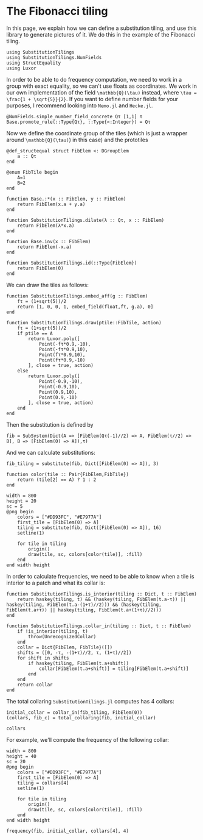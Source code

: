 # The Fibonacci tiling

In this page, we explain how we can define a substitution tiling, and use this library to generate pictures of it.
We do this in the example of the Fibonacci tiling.


```@example 1
using SubstitutionTilings
using SubstitutionTilings.NumFields
using StructEquality
using Luxor
```

In order to be able to do frequency computation,
we need to work in a group with exact equality, so we can't use floats as coordinates.
We work in our own implementation of the field ``\mathbb{Q}(\tau)`` instead,
where ``\tau = \frac{1 + \sqrt{5}}{2}``. If you want to define number fields for your purposes, I recommend looking into `Nemo.jl` and `Hecke.jl`.

```@example 1
@NumFields.simple_number_field_concrete Qτ [1,1] τ
Base.promote_rule(::Type{Qτ}, ::Type{<:Integer}) = Qτ
```

Now we define the coordinate group of the tiles
(which is just a wrapper around ``\mathbb{Q}(\tau)``) in this case)
and the prototiles

```@example 1
@def_structequal struct FibElem <: DGroupElem
    a :: Qτ
end

@enum FibTile begin
    A=1
    B=2
end

function Base.:*(x :: FibElem, y :: FibElem)
    return FibElem(x.a + y.a)
end

function SubstitutionTilings.dilate(λ :: Qτ, x :: FibElem)
    return FibElem(λ*x.a)
end

function Base.inv(x :: FibElem)
    return FibElem(-x.a)
end

function SubstitutionTilings.id(::Type{FibElem})
    return FibElem(0)
end
```

We can draw the tiles as follows:

```@example 1
function SubstitutionTilings.embed_aff(g :: FibElem)
    fτ = (1+sqrt(5))/2
    return [1, 0, 0, 1, embed_field(float,fτ, g.a), 0]
end

function SubstitutionTilings.draw(ptile::FibTile, action)
    fτ = (1+sqrt(5))/2
    if ptile == A
        return Luxor.poly([
            Point(-fτ*0.9,-10),
            Point(-fτ*0.9,10),
            Point(fτ*0.9,10),
            Point(fτ*0.9,-10)
        ], close = true, action)
    else
        return Luxor.poly([
            Point(-0.9,-10),
            Point(-0.9,10),
            Point(0.9,10),
            Point(0.9,-10)
        ], close = true, action)
    end
end
```

Then the substitution is defined by
```@example 1
fib = SubSystem(Dict(A => [FibElem(Qτ(-1)//2) => A, FibElem(τ//2) => B], B => [FibElem(0) => A]),τ)
```

And we can calculate substitutions:

```@example 1
fib_tiling = substitute(fib, Dict([FibElem(0) => A]), 3)
```

```@example 1
function color(tile :: Pair{FibElem,FibTile})
    return (tile[2] == A) ? 1 : 2
end

width = 800
height = 20
sc = 5
@png begin
    colors = ["#DD93FC", "#E7977A"]
    first_tile = [FibElem(0) => A]
    tiling = substitute(fib, Dict([FibElem(0) => A]), 16)
    setline(1)

    for tile in tiling
        origin()
        draw(tile, sc, colors[color(tile)], :fill)
    end
end width height
```





In order to calculate frequencies, we need to be able to know when a tile is interior to a patch and what its collar is:

```@example 1
function SubstitutionTilings.is_interior(tiling :: Dict, t :: FibElem)
    return haskey(tiling, t) && (haskey(tiling, FibElem(t.a-τ)) || haskey(tiling, FibElem(t.a-(1+τ)//2))) && (haskey(tiling, FibElem(t.a+τ)) || haskey(tiling, FibElem(t.a+(1+τ)//2)))
end

function SubstitutionTilings.collar_in(tiling :: Dict, t :: FibElem)
    if !is_interior(tiling, t)
        throw(UnrecognizedCollar)
    end
    collar = Dict{FibElem, FibTile}([])
    shifts = ([0, -τ, -(1+τ)//2, τ, (1+τ)//2])
    for shift in shifts
        if haskey(tiling, FibElem(t.a+shift))
            collar[FibElem(t.a+shift)] = tiling[FibElem(t.a+shift)]
        end
    end
    return collar
end
```

The total collaring `SubstitutionTilings.jl` computes has 4 collars:
```@example 1
initial_collar = collar_in(fib_tiling, FibElem(0))
(collars, fib_c) = total_collaring(fib, initial_collar)

collars
```


For example, we'll compute the frequency of the following collar:

```@example 1
width = 800
height = 40
sc = 20
@png begin
    colors = ["#DD93FC", "#E7977A"]
    first_tile = [FibElem(0) => A]
    tiling = collars[4]
    setline(1)

    for tile in tiling
        origin()
        draw(tile, sc, colors[color(tile)], :fill)
    end
end width height
```

```@example 1
frequency(fib, initial_collar, collars[4], 4)
```